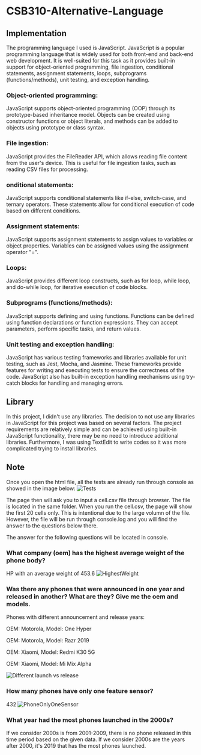 # CSB310-Alternative-Language

## Implementation
The programming language I used is JavaScript. JavaScript is a popular programming language that is widely used for both front-end and back-end web development. It is well-suited for this task as it provides built-in support for object-oriented programming, file ingestion, conditional statements, assignment statements, loops, subprograms (functions/methods), unit testing, and exception handling.

### Object-oriented programming:
JavaScript supports object-oriented programming (OOP) through its prototype-based inheritance model. Objects can be created using constructor functions or object literals, and methods can be added to objects using prototype or class syntax.

### File ingestion:
JavaScript provides the FileReader API, which allows reading file content from the user's device. This is useful for file ingestion tasks, such as reading CSV files for processing.

### onditional statements:
JavaScript supports conditional statements like if-else, switch-case, and ternary operators. These statements allow for conditional execution of code based on different conditions.

### Assignment statements:
JavaScript supports assignment statements to assign values to variables or object properties. Variables can be assigned values using the assignment operator "=".

### Loops:
JavaScript provides different loop constructs, such as for loop, while loop, and do-while loop, for iterative execution of code blocks.

### Subprograms (functions/methods):
JavaScript supports defining and using functions. Functions can be defined using function declarations or function expressions. They can accept parameters, perform specific tasks, and return values.

### Unit testing and exception handling:
JavaScript has various testing frameworks and libraries available for unit testing, such as Jest, Mocha, and Jasmine. These frameworks provide features for writing and executing tests to ensure the correctness of the code. JavaScript also has built-in exception handling mechanisms using try-catch blocks for handling and managing errors.

## Library
In this project, I didn't use any libraries. The decision to not use any libraries in JavaScript for this project was based on several factors. The project requirements are relatively simple and can be achieved using built-in JavaScript functionality, there may be no need to introduce additional libraries. Furthermore, I was using TextEdit to write codes so it was more complicated trying to install libraries.

## Note
Once you open the html file, all the tests are already run through console as showed in the image below:
![Tests](https://github.com/YenTonv/CSB310-Alternative-Language/assets/92559627/f85d3a5d-7742-4dc2-9212-46ca8dbd1e8a)


The page then will ask you to input a cell.csv file through browser. The file is located in the same folder. When you run the cell.csv, the page will show the first 20 cells only. This is intentional due to the large volumn of the file. However, the file will be run through console.log and you will find the answer to the questions below there.

The answer for the following questions will be located in console.  
### What company (oem) has the highest average weight of the phone body?
HP with an average weight of 453.6
![HighestWeight](https://github.com/YenTonv/CSB310-Alternative-Language/assets/92559627/e6d4a380-6148-4138-a6c8-a067afdfa860)

### Was there any phones that were announced in one year and released in another? What are they? Give me the oem and models.

Phones with different announcement and release years: 

OEM: Motorola, Model: One Hyper 

OEM: Motorola, Model: Razr 2019 

OEM: Xiaomi, Model: Redmi K30 5G 

OEM: Xiaomi, Model: Mi Mix Alpha 

![Different launch vs release](https://github.com/YenTonv/CSB310-Alternative-Language/assets/92559627/3532fa38-9607-47c3-81f4-6a83f0239b37)


### How many phones have only one feature sensor?
432 ![PhoneOnlyOneSensor](https://github.com/YenTonv/CSB310-Alternative-Language/assets/92559627/4c8068d1-b8e1-48eb-93e6-864830dd373d)


### What year had the most phones launched in the 2000s? 
If we consider 2000s is from 2001-2009, there is no phone released in this time period based on the given data. If we consider 2000s are the years after 2000, it's 2019 that has the most phones launched.

